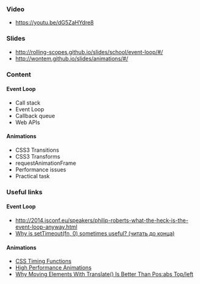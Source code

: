 ### Video
- https://youtu.be/dG5ZaHYdre8

### Slides
- http://rolling-scopes.github.io/slides/school/event-loop/#/
- http://wontem.github.io/slides/animations/#/

### Content

#### Event Loop
- Call stack
- Event Loop
- Callback queue
- Web APIs

#### Animations
- CSS3 Transitions
- CSS3 Transforms
- requestAnimationFrame
- Performance issues
- Practical task

### Useful links

#### Event Loop
- http://2014.jsconf.eu/speakers/philip-roberts-what-the-heck-is-the-event-loop-anyway.html
- [Why is setTimeout(fn, 0) sometimes useful? (читать до конца)](http://stackoverflow.com/questions/779379/why-is-settimeoutfn-0-sometimes-useful)

#### Animations
- [CSS Timing Functions](http://www.smashingmagazine.com/2014/04/15/understanding-css-timing-functions/)
- [High Performance Animations](http://www.smashingmagazine.com/2014/04/15/understanding-css-timing-functions/)
- [Why Moving Elements With Translate() Is Better Than Pos:abs Top/left](http://www.paulirish.com/2012/why-moving-elements-with-translate-is-better-than-posabs-topleft/)

